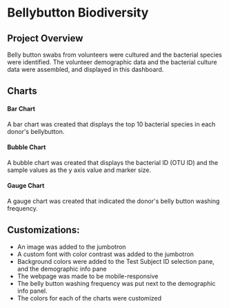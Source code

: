 # Bellybutton Biodiversity
## Project Overview
Belly button swabs from volunteers were cultured and the bacterial species were identified. The volunteer demographic data and the bacterial culture data were assembled, and displayed in this dashboard.

## Charts
#### Bar Chart
A bar chart was created that displays the top 10 bacterial species in each donor's bellybutton.
#### Bubble Chart
A bubble chart was created that displays the bacterial ID (OTU ID) and the sample values as the y axis value and marker size.
#### Gauge Chart
A gauge chart was created that indicated the donor's belly button washing frequency.

## Customizations:
- An image was added to the jumbotron
- A custom font with color contrast was added to the jumbotron
- Background colors were added to the Test Subject ID selection pane, and the demographic info pane
- The webpage was made to be mobile-responsive
- The belly button washing frequency was put next to the demographic info panel.
- The colors for each of the charts were customized

